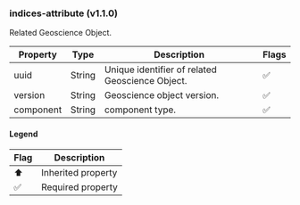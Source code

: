 ### indices-attribute (v1.1.0)
Related Geoscience Object.

| Property | Type | Description | Flags |
|---|---|---|---|
| uuid | String | Unique identifier of related Geoscience Object. | ✅ |
| version | String | Geoscience object version. | ✅ |
| component | String | component type. | ✅ |


#### Legend

| Flag | Description |
| --- | --- |
| ⬆️ | Inherited property |
| ✅ | Required property |

